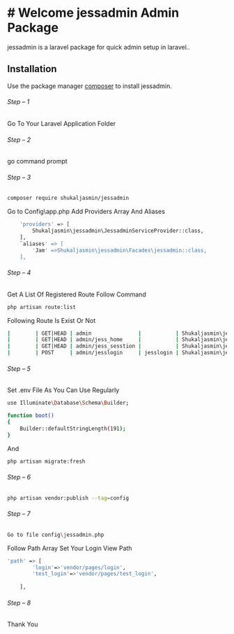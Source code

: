 # # Welcome jessadmin Admin Package 
jessadmin is a laravel package for quick admin setup in laravel..
## Installation
Use the package manager [composer](https://getcomposer.org/) to install jessadmin.
###### Step – 1
Go To Your Laravel Application Folder
###### Step – 2
go command prompt
###### Step – 3
```bash
composer require shukaljasmin/jessadmin
```
Go to Config\app.php
Add Providers Array And Aliases
```bash
    'providers' => [
        Shukaljasmin\jessadmin\JessadminServiceProvider::class,
    ],
    `aliases' => [
        'Jam' =>Shukaljasmin\jessadmin\Facades\jessadmin::class,
    ],
```

###### Step – 4
Get A List Of Registered Route Follow Command
```bash
php artisan route:list
```
Following Route Is Exist Or Not
```bash
|        | GET|HEAD | admin               |           | Shukaljasmin\jessadmin\Controllers\JessadminController@index       | web            |        
|        | GET|HEAD | admin/jess_home     |           | Shukaljasmin\jessadmin\Controllers\JessadminController@home        | web,AdminCheck |        
|        | GET|HEAD | admin/jess_sesstion |           | Shukaljasmin\jessadmin\Controllers\JessAdminSessionController@show | web            |        
|        | POST     | admin/jesslogin     | jesslogin | Shukaljasmin\jessadmin\Controllers\JessadminController@admin_login | web            |        
```
###### Step – 5
Set .env File As You Can Use Regularly

```bash
use Illuminate\Database\Schema\Builder;

function boot()
{
    Builder::defaultStringLength(191);
}
```
And 
```bash
php artisan migrate:fresh
```

###### Step – 6

```bash
php artisan vendor:publish --tag=config
```

###### Step – 7
```bash
Go to file config\jessadmin.php
```
Follow Path Array Set Your Login View Path 
```bash
'path' => [
        'login'=>'vendor/pages/login',
        'test_login'=>'vendor/pages/test_login',
        
    ],
```
###### Step – 8
Thank You
